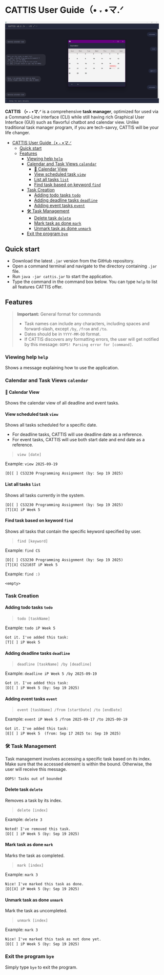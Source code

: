 # CATTIS User Guide（• ˕ •マ.ᐟ

![Ui.png](Ui.png)

**CATTIS （• ˕ •マ.ᐟ** is a comprehensive **task manager**, optimized for used
via a Command-Line interface (CLI) while still having rich 
Graphical User Interface (GUI) such as flavorful chatbot and calendar view. 
Unlike traditional task manager program, if you are tech-savvy, CATTIS will be your life changer.

<!-- TOC -->
* [CATTIS User Guide（• ˕ •マ.ᐟ](#cattis-user-guide--マᐟ)
  * [Quick start](#quick-start)
  * [Features](#features)
    * [Viewing help `help`](#viewing-help-help)
    * [Calendar and Task Views `calendar`](#calendar-and-task-views-calendar)
      * [📅 Calendar View](#-calendar-view)
      * [View scheduled task `view`](#view-scheduled-task-view)
      * [List all tasks `list`](#list-all-tasks-list)
      * [Find task based on keyword `find`](#find-task-based-on-keyword-find)
    * [Task Creation](#task-creation)
      * [Adding todo tasks `todo`](#adding-todo-tasks-todo)
      * [Adding deadline tasks `deadline`](#adding-deadline-tasks-deadline)
      * [Adding event tasks `event`](#adding-event-tasks-event)
    * [🛠️ Task Management](#-task-management)
      * [Delete task `delete`](#delete-task-delete)
      * [Mark task as done `mark`](#mark-task-as-done-mark)
      * [Unmark task as done `unmark`](#unmark-task-as-done-unmark)
    * [Exit the program `bye`](#exit-the-program-bye)
<!-- TOC -->

## Quick start
- Download the latest `.jar` version from the 
GitHub repository.
- Open a command terminal and navigate to the directory containing `.jar` file.
- Run `java -jar cattis.jar` to start the application.
- Type the command in the command box below. You can type `help` to
list all features CATTIS offer.

## Features

> **Important:** General format for commands
> - Task names can include any characters, including 
> spaces and forward-slash, except `/by`, `/from` and `/to`.
> - Dates should be in `YYYY-MM-DD` format. 
> - If CATTIS discovers any formatting errors, the user will get notified by 
> this message: `OOPS! Parsing error for [command]`.

### Viewing help `help`
Shows a message explaining how to use the application.

### Calendar and Task Views `calendar`
#### 📅 Calendar View
Shows the calendar view of all deadline and event tasks.

#### View scheduled task `view`
Shows all tasks scheduled for a specific date. 
- For deadline tasks, CATTIS will use deadline date as a reference.
- For event tasks, CATTIS will use both start date and end date as a reference.

> `view [date]`

Example: `view 2025-09-19`
```
[D][ ] CS3230 Programming Assignment (by: Sep 19 2025)
```

#### List all tasks `list`
Shows all tasks currently in the system.
```
[D][ ] CS3230 Programming Assignment (by: Sep 19 2025)
[T][X] iP Week 5 
```

#### Find task based on keyword `find`
Shows all tasks that contain the specific keyword specified by user.
> `find [keyword]`

Example: `find CS`
```
[D][ ] CS3230 Programming Assignment (by: Sep 19 2025)
[T][X] CS2103T iP Week 5
```
Example: `find :)`
```
<empty>
```
### Task Creation

#### Adding todo tasks `todo`
> `todo [taskName]`

Example: `todo iP Week 5`
```
Got it. I've added this task:
[T][ ] iP Week 5 
```
#### Adding deadline tasks `deadline`
> `deadline [taskName] /by [deadline]`

Example: `deadline iP Week 5 /by 2025-09-19`
```
Got it. I've added this task:
[D][ ] iP Week 5 (by: Sep 19 2025)
```
#### Adding event tasks `event`
> `event [taskName] /from [startDate] /to [endDate]`

Example: `event iP Week 5 /from 2025-09-17 /to 2025-09-19`

```
Got it. I've added this task:
[E][ ] iP Week 5  (from: Sep 17 2025 to: Sep 19 2025)
```

### 🛠️ Task Management
Task management involves accessing a specific task based on its index. 
Make sure that the accessed element is within the bound. Otherwise, the user
will receive this message.
```
OOPS! Tasks out of bounded
```
#### Delete task `delete`
Removes a task by its index.
> `delete [index]`  

Example: `delete 3`

```
Noted! I've removed this task.
[D][ ] iP Week 5 (by: Sep 19 2025)
```

#### Mark task as done `mark`
Marks the task as completed.
> `mark [index]`

Example: `mark 3`

```
Nice! I've marked this task as done.
[D][X] iP Week 5 (by: Sep 19 2025)
```

#### Unmark task as done `unmark`
Mark the task as uncompleted.
> `unmark [index]`

Example: `mark 3`

```
Nice! I've marked this task as not done yet.
[D][ ] iP Week 5 (by: Sep 19 2025)
```

### Exit the program `bye`
Simply type `bye` to exit the program.